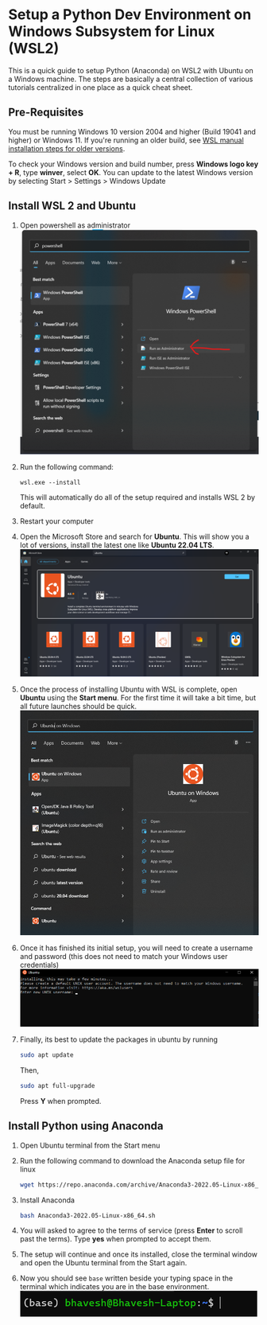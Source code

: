 # Setup a Python Dev Environment on Windows Subsystem for Linux (WSL2)

This is a quick guide to setup Python (Anaconda) on WSL2 with Ubuntu on a Windows machine. The steps are basically a central collection of various tutorials centralized in one place as a quick cheat sheet.

## Pre-Requisites

You must be running Windows 10 version 2004 and higher (Build 19041 and higher) or Windows 11. If you're running an older build, see [WSL manual installation steps for older versions](https://docs.microsoft.com/en-gb/windows/wsl/install-manual).

To check your Windows version and build number, press **Windows logo key + R**, type **winver**, select **OK**. You can update to the latest Windows version by selecting Start > Settings > Windows Update

## Install WSL 2 and Ubuntu

1. Open powershell as administrator
![](images/powershell.png)

2. Run the following command:
    ```
    wsl.exe --install
    ```
    This will automatically do all of the setup required and installs WSL 2 by default.

2. Restart your computer

3. Open the Microsoft Store and search for **Ubuntu**. This will show you a lot of versions, install the latest one like **Ubuntu 22.04 LTS**.
![](images/store.png)

4. Once the process of installing Ubuntu with WSL is complete, open **Ubuntu** using the **Start menu**. For the first time it will take a bit time, but all future launches should be quick.
![](images/start.png)

5. Once it has finished its initial setup, you will need to create a username and password (this does not need to match your Windows user credentials)
![](images/create-user.png)

6. Finally, its best to update the packages in ubuntu by running
    ```bash
    sudo apt update
    ```
    Then,
    ```bash
    sudo apt full-upgrade
    ```
    Press **Y** when prompted.

## Install Python using Anaconda

1. Open Ubuntu terminal from the Start menu

2. Run the following command to download the Anaconda setup file for linux
    ```bash
    wget https://repo.anaconda.com/archive/Anaconda3-2022.05-Linux-x86_64.sh
    ```

3. Install Anaconda
    ```bash
    bash Anaconda3-2022.05-Linux-x86_64.sh
    ```

4. You will asked to agree to the terms of service (press **Enter** to scroll past the terms). Type **yes** when prompted to accept them.

5. The setup will continue and once its installed, close the terminal window and open the Ubuntu terminal from the Start again.

6. Now you should see `base` written beside your typing space in the terminal which indicates you are in the base environment.
![](images/base.png)
